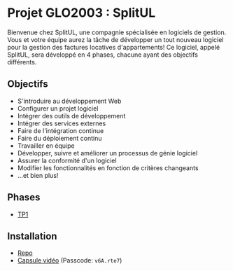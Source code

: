 # Projet GLO2003 : SplitUL

Bienvenue chez SplitUL, une compagnie spécialisée en logiciels de gestion. 
Vous et votre équipe aurez la tâche de développer un tout nouveau logiciel 
pour la gestion des factures locatives d'appartements! Ce logiciel, appelé SplitUL, 
sera développé en 4 phases, chacune ayant des objectifs différents.

## Objectifs

- S'introduire au développement Web
- Configurer un projet logiciel
- Intégrer des outils de développement
- Intégrer des services externes
- Faire de l'intégration continue
- Faire du déploiement continu
- Travailler en équipe
- Développer, suivre et améliorer un processus de génie logiciel
- Assurer la conformité d'un logiciel
- Modifier les fonctionnalités en fonction de critères changeants
- ...et bien plus!

## Phases

- [TP1](https://github.com/glo2003/H25/tree/master/%C3%A9nonc%C3%A9s/TP1)

## Installation

- [Repo](https://github.com/glo2003/H24-Restalo)
- [Capsule vidéo](https://ulaval.zoom.us/rec/share/Ho1CQCqtTJ4Y71qCHvcPMcS6UF7-R1JMz5Satvve2-TrmOnLgIEUQTO88XC3XzUu.yyaUjac4JqxIQnLr) (Passcode: `v6A.rte7`)
